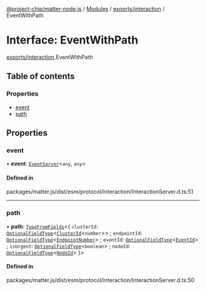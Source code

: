 [@project-chip/matter-node.js](../README.md) / [Modules](../modules.md) / [exports/interaction](../modules/exports_interaction.md) / EventWithPath

# Interface: EventWithPath

[exports/interaction](../modules/exports_interaction.md).EventWithPath

## Table of contents

### Properties

- [event](exports_interaction.EventWithPath.md#event)
- [path](exports_interaction.EventWithPath.md#path)

## Properties

### event

• **event**: [`EventServer`](../classes/exports_cluster.EventServer.md)\<`any`, `any`\>

#### Defined in

packages/matter.js/dist/esm/protocol/interaction/InteractionServer.d.ts:51

___

### path

• **path**: [`TypeFromFields`](../modules/exports_tlv.md#typefromfields)\<\{ `clusterId`: [`OptionalFieldType`](exports_tlv.OptionalFieldType.md)\<[`ClusterId`](../modules/exports_datatype.md#clusterid)\<`number`\>\> ; `endpointId`: [`OptionalFieldType`](exports_tlv.OptionalFieldType.md)\<[`EndpointNumber`](../modules/exports_datatype.md#endpointnumber)\> ; `eventId`: [`OptionalFieldType`](exports_tlv.OptionalFieldType.md)\<[`EventId`](../modules/exports_datatype.md#eventid)\> ; `isUrgent`: [`OptionalFieldType`](exports_tlv.OptionalFieldType.md)\<`boolean`\> ; `nodeId`: [`OptionalFieldType`](exports_tlv.OptionalFieldType.md)\<[`NodeId`](../modules/exports_datatype.md#nodeid)\>  }\>

#### Defined in

packages/matter.js/dist/esm/protocol/interaction/InteractionServer.d.ts:50
